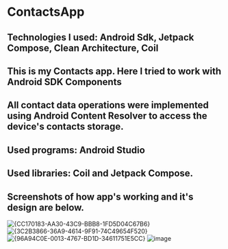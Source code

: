 # ContactsApp
Technologies I used: Android Sdk, Jetpack Compose, Clean Architecture, Coil
--------------------------------------------------------------------------------------
This is my Contacts app. Here I tried to work with Android SDK Components
--------------------------------------------------------------------------------------
All contact data operations were implemented using Android Content Resolver to access the device's contacts storage.
--------------------------------------------------------------------------------------
Used programs: Android Studio
--------------------------------------------------------------------------------------
Used libraries: Coil and Jetpack Compose.
--------------------------------------------------------------------------------------
Screenshots of how app's working and it's design are below.  
--------------------------------------------------------------------------------------
![{CC170183-AA30-43C9-BBB8-1FD5D04C67B6}](https://github.com/user-attachments/assets/0c1657d0-a61d-4baf-b7e2-28ed9b1cef64)
![{3C2B3866-36A9-4614-9F91-74C49654F520}](https://github.com/user-attachments/assets/fea5ed7a-d8c0-45e8-8340-46e49795c054)
![{96A94C0E-0013-4767-BD1D-34611751E5CC}](https://github.com/user-attachments/assets/8bb1659d-9583-420f-92fa-4b8169d40070)
![image](https://github.com/user-attachments/assets/e75614d1-f0a1-468d-8357-ee5745e55d22)
